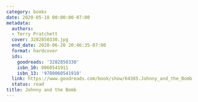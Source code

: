 ```yaml
---
category: books
date: 2020-05-18 00:00:00-07:00
metadata:
  authors:
  - Terry Pratchett
  cover: 3282850330.jpg
  end_date: 2020-06-20 20:46:35-07:00
  format: hardcover
  ids:
    goodreads: '3282850330'
    isbn_10: 0060541911
    isbn_13: '9780060541910'
  link: https://www.goodreads.com/book/show/64385.Johnny_and_the_Bomb
  status: read
title: Johnny and the Bomb
---
```

